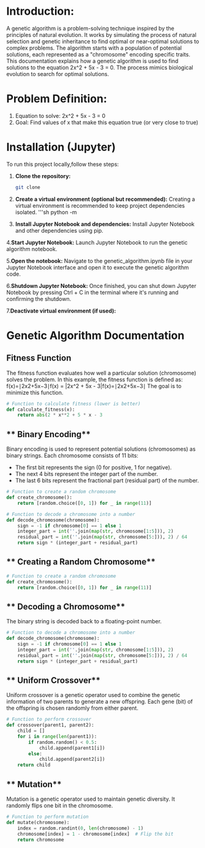 # Introduction: 
A genetic algorithm is a problem-solving technique inspired by the principles of natural evolution. It works by simulating the process of natural selection and genetic inheritance to find optimal or near-optimal solutions to complex problems. The algorithm starts with a population of potential solutions, each represented as a "chromosome" encoding specific traits. 
This documentation explains how a genetic algorithm is used to find solutions to the equation 2x^2 + 5x - 3 = 0. The process mimics biological evolution to search for optimal solutions.

# Problem Definition: 
1.	Equation to solve: 2x^2 + 5x - 3 = 0
2.	Goal: Find values of x that make this equation true (or very close to true)

# Installation (Jupyter)
To run this project locally,follow these steps:

1. **Clone the repository:**

   ```sh
   git clone

2. **Create a virtual environment (optional but recommended):**
 Creating a virtual environment is recommended to keep project dependencies isolated.
'''sh
python -m

3. **Install Jupyter Notebook and dependencies:**
 Install Jupyter Notebook and other dependencies using pip.

4.**Start Jupyter Notebook:**
Launch Jupyter Notebook to run the genetic algorithm notebook.

5.**Open the notebook:**
Navigate to the genetic_algorithm.ipynb file in your Jupyter Notebook interface and open it to execute the genetic algorithm code.

6.**Shutdown Jupyter Notebook:**
Once finished, you can shut down Jupyter Notebook by pressing Ctrl + C in the terminal where it's running and confirming the shutdown.

7.**Deactivate virtual environment (if used):**



# **Genetic Algorithm Documentation**


## 	**Fitness Function**

The fitness function evaluates how well a particular solution (chromosome) solves the problem. In this example, the fitness function is defined as:
f(x)=∣2x2+5x−3∣f(x) = |2x^2 + 5x - 3|f(x)=∣2x2+5x−3∣
The goal is to minimize this function.
```python
# Function to calculate fitness (lower is better)
def calculate_fitness(x):
	return abs(2 * x**2 + 5 * x - 3
```

## **   Binary Encoding**

Binary encoding is used to represent potential solutions (chromosomes) as binary strings. Each chromosome consists of 11 bits:
* The first bit represents the sign (0 for positive, 1 for negative).
* The next 4 bits represent the integer part of the number.
* The last 6 bits represent the fractional part (residual part) of the number.

```python
# Function to create a random chromosome
def create_chromosome():
    return [random.choice([0, 1]) for _ in range(11)]

# Function to decode a chromosome into a number
def decode_chromosome(chromosome):
    sign = -1 if chromosome[0] == 1 else 1
    integer_part = int(''.join(map(str, chromosome[1:5])), 2)
    residual_part = int(''.join(map(str, chromosome[5:])), 2) / 64
    return sign * (integer_part + residual_part)
```

## ** Creating a Random Chromosome**

```python
# Function to create a random chromosome
def create_chromosome():
	return [random.choice([0, 1]) for _ in range(11)]
```

## **   Decoding a Chromosome**

The binary string is decoded back to a floating-point number.

```python
# Function to decode a chromosome into a number
def decode_chromosome(chromosome):
	sign = -1 if chromosome[0] == 1 else 1
	integer_part = int(''.join(map(str, chromosome[1:5])), 2)
	residual_part = int(''.join(map(str, chromosome[5:])), 2) / 64
	return sign * (integer_part + residual_part)
```

## **	Uniform Crossover**
Uniform crossover is a genetic operator used to combine the genetic information of two parents to generate a new offspring. Each gene (bit) of the offspring is chosen randomly from either parent.

```python
# Function to perform crossover
def crossover(parent1, parent2):
	child = []
	for i in range(len(parent1)):
    	if random.random() < 0.5:
        	child.append(parent1[i])
    	else:
        	child.append(parent2[i])
	return child
```

## **	Mutation**
Mutation is a genetic operator used to maintain genetic diversity. It randomly flips one bit in the chromosome.
```python
# Function to perform mutation
def mutate(chromosome):
    index = random.randint(0, len(chromosome) - 1)
    chromosome[index] = 1 - chromosome[index]  # Flip the bit
    return chromosome
```























   

